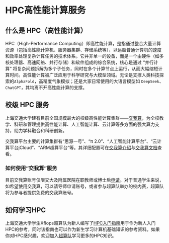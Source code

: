 # HPC高性能计算服务

## 什么是 HPC（高性能计算）
HPC（High-Performance Computing）即高性能计算，是指通过整合大量计算资源（包括高性能计算机、服务器集群、存储系统等），以远超普通计算机的速度和效率处理复杂计算任务的技术体系。它并非单一的设备，而是一个由硬件（如多核处理器、高速网络、并行存储）和软件组成的综合系统，核心是通过 “并行计算” 将复杂问题拆解为多个子任务，同时在多个计算节点上运行，从而大幅缩短计算时间。高性能计算被广泛应用于科学研究与大模型领域。无论是支撑人类科技探索的`AlphaFold`，高精度气象模拟；还是大家日常使用的大语言模型如 `DeepSeek`、`ChatGPT`，其均离不开高性能计算的支撑。

## 校级 HPC 服务
上海交通大学建有目前全国规模最大的校级高性能计算集群——[交我算](https://hpc.sjtu.edu.cn/Item/Intro.htm)，为全校教学、科研和管理提供高性能计算、人工智能计算、云计算等多方面的强大算力支持，助力学科融合和科研创新。

交我算平台主要的计算集群有“思源一号”、“π 2.0”、“人工智能计算平台”、“云计算平台jCloud”、“ARM超算平台”等。其详细配置可在[交我算介绍](https://hpc.sjtu.edu.cn/Item/Intro.htm)与[交我算文档](https://docs.hpc.sjtu.edu.cn/quickstart/index.html#id2)查看。

### 如何使用“交我算”服务

目前交我算账号仅限交大及附属医院在职教师或博士后[申请](https://docs.hpc.sjtu.edu.cn/quickstart/index.html#id5)。对于普通学生来说，如希望使用交我算，可以请导师申请账号，或者参与超算队举办的校内赛，超算队将为参与者提供免费的交我算账号。

## 如何学习HPC

上海交通大学学生Xflops超算队为新人编写了[HPC入门指南](https://xflops.sjtu.edu.cn/hpc-start-guide/)用于作为新人入门HPC的参考，同时该指南也可以作为新生学习计算机基础知识的参考资料。如果你对HPC感兴趣，欢迎加入[超算队](https://xflops.sjtu.edu.cn)学习更多的HPC知识。